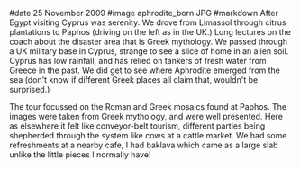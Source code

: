 #date 25 November 2009
#image aphrodite_born.JPG
#markdown
After Egypt visiting Cyprus was serenity. We drove from Limassol through citrus plantations to Paphos (driving on the left as in the UK.) Long lectures on the coach about the disaster area that is Greek mythology. We passed through a UK military base in Cyprus, strange to see a slice of home in an alien soil. Cyprus has low rainfall, and has relied on tankers of fresh water from Greece in the past. We did get to see where Aphrodite emerged from the sea (don't know if different Greek places all claim that, wouldn't be surprised.)

The tour focussed on the Roman and Greek mosaics found at Paphos. The images were taken from Greek mythology, and were well presented. Here as elsewhere it felt like conveyor-belt tourism, different parties being shepherded through the system like cows at a cattle market. We had some refreshments at a nearby cafe, I had baklava which came as a large slab unlike the little pieces I normally have!
